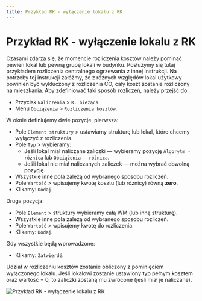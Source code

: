 ```yaml
---
title: Przykład RK - wyłączenie lokalu z RK
---
```


# Przykład RK - wyłączenie lokalu z RK

Czasami zdarza się, że momencie rozliczenia kosztów należy pominąć pewien lokal lub pewną grupę lokali w budynku. Posłużymy się tutaj przykładem rozliczenia centralnego ogrzewania z innej instrukcji. Na potrzeby tej instrukcji załóżmy, że z różnych względów lokal użytkowy powinien być wykluczony z rozliczenia CO, cały koszt zostanie rozliczony na mieszkania. Aby zdefiniować taki sposób rozliczeń, należy przejść do:

- Przycisk `Naliczenia` > `K. bieżąca`.
- Menu `Obciążenia` > `Rozliczenia kosztów`.

W oknie definiujemy dwie pozycje, pierwsza:

- Pole `Element struktury` > ustawiamy strukturę lub lokal, które chcemy wyłączyć z rozliczenia. 
- Pole `Typ` > wybieramy:
  - Jeśli lokal miał naliczane zaliczki — wybieramy pozycję `Algorytm - różnica` lub `Obciążenia - różnica`.
  - Jeśli lokal nie miał naliczanych zaliczek — można wybrać dowolną pozycję.
- Wszystkie inne pola zależą od wybranego sposobu rozliczeń.
- Pole `Wartość` > wpisujemy kwotę kosztu (lub różnicy) równą **zero**.
- Klikamy: `Dodaj`.

Druga pozycja:

- Pole `Element` > struktury wybieramy całą WM (lub inną strukturę).
- Wszystkie inne pola zależą od wybranego sposobu rozliczeń.
- Pole `Wartość` > wpisujemy kwotę do rozliczenia.
- Klikamy: `Dodaj`.

Gdy wszystkie będą wprowadzone:

- Klikamy: `Zatwierdź`.

Udział w rozliczeniu kosztów zostanie obliczony z pominięciem wyłączonego lokalu. Jeśli lokalowi zostanie ustawiony typ pełnym kosztem oraz wartość = 0, to zaliczki zostaną mu zwrócone (jeśli miał je naliczane).

![Przykład RK - wyłączenie lokalu z RK](przykladRKwyllokalu.gif)